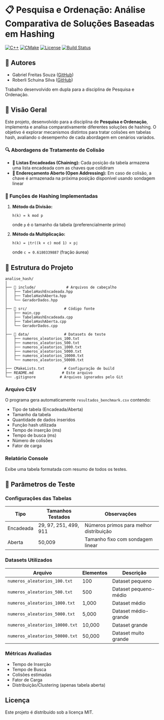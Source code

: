 # 📋 Pesquisa e Ordenação: Análise Comparativa de Soluções Baseadas em Hashing

[![C++](https://img.shields.io/badge/C%2B%2B-17-blue.svg)](https://isocpp.org/)
[![CMake](https://img.shields.io/badge/CMake-3.15%2B-green.svg)](https://cmake.org/)
[![License](https://img.shields.io/badge/License-MIT-yellow.svg)](LICENSE)
[![Build Status](https://img.shields.io/badge/Build-Passing-brightgreen.svg)](#)

## 👤 Autores

- Gabriel Freitas Souza ([GitHub](https://github.com/Gabriel-Freitas-S))
- Roberli Schuina Silva ([GitHub](https://github.com/RoberliSchuina))

Trabalho desenvolvido em dupla para a disciplina de Pesquisa e Ordenação.

## 🎯 Visão Geral

Este projeto, desenvolvido para a disciplina de **Pesquisa e Ordenação**, implementa e analisa comparativamente diferentes soluções de hashing. O objetivo é explorar mecanismos distintos para tratar colisões em tabelas hash, avaliando o desempenho de cada abordagem em cenários variados.

### 🔍 Abordagens de Tratamento de Colisão

- **🔗 Listas Encadeadas (Chaining):** Cada posição da tabela armazena uma lista encadeada com as chaves que colidiram
- **🏃 Endereçamento Aberto (Open Addressing):** Em caso de colisão, a chave é armazenada na próxima posição disponível usando sondagem linear

### 🧮 Funções de Hashing Implementadas

1. **Método da Divisão:**
   ```
   h(k) = k mod p
   ```
   onde `p` é o tamanho da tabela (preferencialmente primo)

2. **Método da Multiplicação:**
   ```
   h(k) = ⌊tr((k × c) mod 1) × p⌋
   ```
   onde `c = 0.6180339887` (fração áurea)

## 📜 Estrutura do Projeto

```
analise_hash/
│
├── 📁 include/              # Arquivos de cabeçalho
│   ├── TabelaHashEncadeada.hpp
│   ├── TabelaHashAberta.hpp
│   └── GeradorDados.hpp
│
├── 📂 src/                 # Código fonte
│   ├── main.cpp
│   ├── TabelaHashEncadeada.cpp
│   ├── TabelaHashAberta.cpp
│   └── GeradorDados.cpp
│
├── 📀 data/                # Datasets de teste
│   ├── numeros_aleatorios_100.txt
│   ├── numeros_aleatorios_500.txt
│   ├── numeros_aleatorios_1000.txt
│   ├── numeros_aleatorios_5000.txt
│   ├── numeros_aleatorios_10000.txt
│   └── numeros_aleatorios_50000.txt
│
├── CMakeLists.txt         # Configuração de build
├── README.md             # Este arquivo
└── .gitignore           # Arquivos ignorados pelo Git
```

### Arquivo CSV
O programa gera automaticamente `resultados_benchmark.csv` contendo:
- Tipo de tabela (Encadeada/Aberta)
- Tamanho da tabela
- Quantidade de dados inseridos
- Função hash utilizada
- Tempo de inserção (ms)
- Tempo de busca (ms)
- Número de colisões
- Fator de carga

### Relatório Console
Exibe uma tabela formatada com resumo de todos os testes.

## 🧪 Parâmetros de Teste

### Configurações das Tabelas

| Tipo | Tamanhos Testados | Observações |
|------|------------------|---------------|
| Encadeada | 29, 97, 251, 499, 911 | Números primos para melhor distribuição |
| Aberta | 50,009 | Tamanho fixo com sondagem linear |

### Datasets Utilizados

| Arquivo | Elementos | Descrição |
|---------|-----------|-------------|
| `numeros_aleatorios_100.txt` | 100 | Dataset pequeno |
| `numeros_aleatorios_500.txt` | 500 | Dataset pequeno-médio |
| `numeros_aleatorios_1000.txt` | 1,000 | Dataset médio |
| `numeros_aleatorios_5000.txt` | 5,000 | Dataset médio-grande |
| `numeros_aleatorios_10000.txt` | 10,000 | Dataset grande |
| `numeros_aleatorios_50000.txt` | 50,000 | Dataset muito grande |

### Métricas Avaliadas

- Tempo de Inserção
- Tempo de Busca
- Colisões estimadas
- Fator de Carga
- Distribuição/Clustering (apenas tabela aberta)

## Licença

Este projeto é distribuído sob a licença MIT.
